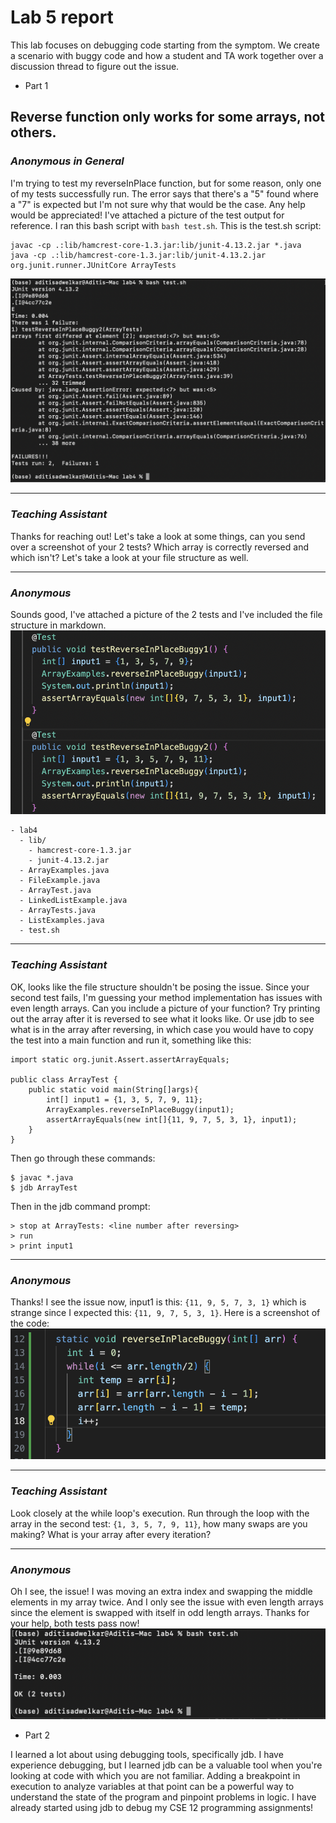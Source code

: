 # Lab 5 report

This lab focuses on debugging code starting from the symptom. We create a scenario with buggy code and how a student and TA work together over a discussion thread to figure out the issue. 

* Part 1  
## Reverse function only works for some arrays, not others. 
### _Anonymous in General_   
I'm trying to test my reverseInPlace function, but for some reason, only one of my tests successfully run. The error says that there's a "5" found where a "7" is expected but I'm not sure why that would be the case. Any help would be appreciated! I've attached a picture of the test output for reference. I ran this bash script with `bash test.sh`. This is the test.sh script:   
```
javac -cp .:lib/hamcrest-core-1.3.jar:lib/junit-4.13.2.jar *.java
java -cp .:lib/hamcrest-core-1.3.jar:lib/junit-4.13.2.jar org.junit.runner.JUnitCore ArrayTests
```  
![Image](test-error.png)  

---

### _Teaching Assistant_   
Thanks for reaching out! Let's take a look at some things, can you send over a screenshot of your 2 tests? Which array is correctly reversed and which isn't? Let's take a look at your file structure as well. 

---

### _Anonymous_  
Sounds good, I've attached a picture of the 2 tests and I've included the file structure in markdown.  
![Image](tests-reverse.png)  
```
- lab4
  - lib/
    - hamcrest-core-1.3.jar
    - junit-4.13.2.jar
  - ArrayExamples.java
  - FileExample.java	
  - ArrayTest.java
  - LinkedListExample.java	
  - ArrayTests.java
  - ListExamples.java
  - test.sh
```

---

### _Teaching Assistant_   
OK, looks like the file structure shouldn't be posing the issue. Since your second test fails, I'm guessing your method implementation has issues with even length arrays. Can you include a picture of your function? Try printing out the array after it is reversed to see what it looks like. Or use jdb to see what is in the array after reversing, in which case you would have to copy the test into a main function and run it, something like this:  
```
import static org.junit.Assert.assertArrayEquals;

public class ArrayTest {
    public static void main(String[]args){
        int[] input1 = {1, 3, 5, 7, 9, 11};
        ArrayExamples.reverseInPlaceBuggy(input1);
        assertArrayEquals(new int[]{11, 9, 7, 5, 3, 1}, input1);
    }
}
```
Then go through these commands:  
```
$ javac *.java 
$ jdb ArrayTest
```
Then in the jdb command prompt:  
```
> stop at ArrayTests: <line number after reversing>  
> run
> print input1
```  

---

### _Anonymous_   
Thanks! I see the issue now, input1 is this: `{11, 9, 5, 7, 3, 1}` which is strange since I expected this: `{11, 9, 7, 5, 3, 1}`. Here is a screenshot of the code:  
![Image](reverseinplacebuggy.png)  

---

### _Teaching Assistant_   
Look closely at the while loop's execution. Run through the loop with the array in the second test: `{1, 3, 5, 7, 9, 11}`, how many swaps are you making? What is your array after every iteration?

---

### _Anonymous_   
Oh I see, the issue! I was moving an extra index and swapping the middle elements in my array twice. And I only see the issue with even length arrays since the element is swapped with itself in odd length arrays. Thanks for your help, both tests pass now!    
![Image](test-success.png)  

* Part 2

I learned a lot about using debugging tools, specifically jdb. I have experience debugging, but I learned jdb can be a valuable tool when you're looking at code with which you are not familiar. Adding a breakpoint in execution to analyze variables at that point can be a powerful way to understand the state of the program and pinpoint problems in logic. I have already started using jdb to debug my CSE 12 programming assignments! 
